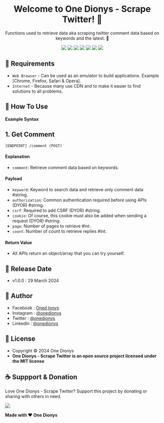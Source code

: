 <h1 align="center">Welcome to One Dionys - Scrape Twitter! 👋 </h1>

<p align="center">Functions used to retrieve data aka scraping twitter comment data based on keywords and the latest. 💖 </p>

<p align="center">
<img src="https://img.shields.io/github/contributors/onedionys/onedionys-scrape-twitter?style=flat-square">
<img src="https://img.shields.io/github/issues/onedionys/onedionys-scrape-twitter?style=flat-square">
<img src="https://img.shields.io/github/stars/onedionys/onedionys-scrape-twitter?style=flat-square"> 
<img src="https://img.shields.io/github/forks/onedionys/onedionys-scrape-twitter?style=flat-square">
<img src="https://img.shields.io/github/last-commit/onedionys/onedionys-scrape-twitter.svg?style=flat-square">
<img src="https://img.shields.io/github/languages/code-size/onedionys/onedionys-scrape-twitter?style=flat-square">
<img src="https://img.shields.io/github/license/onedionys/onedionys-scrape-twitter?style=flat-square">
</p>

## 💾 Requirements

* `Web Browser` - Can be used as an emulator to build applications. Example [Chrome, Firefox, Safari & Opera].
* `Internet` - Because many use CDN and to make it easier to find solutions to all problems.

## 🎯 How To Use

#### Example Syntax

## 1. Get Comment

```
[ENDPOINT] /comment (POST)
```

#### Explanation

* `comment`: Retrieve comment data based on keywords.

#### Payload
* `keyword`: Keyword to search data and retrieve only comment data #string.
* `authorization`: Common authentication required before using APIs (DYOR) #string.
* `csrf`: Required to add CSRF (DYOR) #string.
* `cookie`: Of course, this cookie must also be added when sending a request (DYOR) #string.
* `page`: Number of pages to retrieve #int.
* `count`: Number of count to retrieve replies #int.

#### Return Value

* All APIs return an object/array that you can try yourself.

## 📆 Release Date

* v1.0.0 : 29 March 2024

## 🧑 Author

* Facebook : <a href="https://www.facebook.com/theonedionys"> Oned Ionys</a>
* Instagram : <a href="https://www.instagram.com/onedionys/"> @onedionys</a>
* Twitter : <a href="https://twitter.com/onedionys"> @onedionys</a>
* LinkedIn :  <a href="https://www.linkedin.com/in/onedionys/"> @onedionys</a>

## 📝 License

* Copyright © 2024 One Dionys
* **One Dionys - Scrape Twitter is an open source project licensed under the MIT license**

## ☕️ Suppport & Donation

Love One Dionys - Scrape Twitter? Support this project by donating or sharing with others in need.

<a href="https://www.buymeacoffee.com/onedionys"><img src="https://img.shields.io/badge/Buy_Me_A_Coffee-FFDD00?style=for-the-badge&logo=buy-me-a-coffee&logoColor=black"/> </a>

**Made with ❤️ One Dionys**
